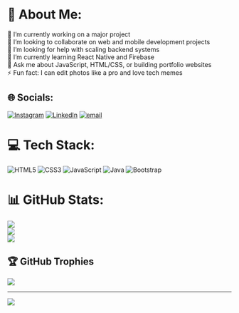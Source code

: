 # 💫 About Me:
🔭 I’m currently working on a major project<br>🤝 I’m looking to collaborate on web and mobile development projects<br>💛 I’m looking for help with scaling backend systems<br>🌱 I’m currently learning React Native and Firebase<br>💬 Ask me about JavaScript, HTML/CSS, or building portfolio websites<br>⚡ Fun fact: I can edit photos like a pro and love tech memes


## 🌐 Socials:
[![Instagram](https://img.shields.io/badge/Instagram-%23E4405F.svg?logo=Instagram&logoColor=white)](https://instagram.com/__simple_boy_mihir) [![LinkedIn](https://img.shields.io/badge/LinkedIn-%230077B5.svg?logo=linkedin&logoColor=white)](https://linkedin.com/in/mihirkuma09) [![email](https://img.shields.io/badge/Email-D14836?logo=gmail&logoColor=white)](mailto:mihirmalik34@gmail.com) 

# 💻 Tech Stack:
![HTML5](https://img.shields.io/badge/html5-%23E34F26.svg?style=for-the-badge&logo=html5&logoColor=white) ![CSS3](https://img.shields.io/badge/css3-%231572B6.svg?style=for-the-badge&logo=css3&logoColor=white) ![JavaScript](https://img.shields.io/badge/javascript-%23323330.svg?style=for-the-badge&logo=javascript&logoColor=%23F7DF1E) ![Java](https://img.shields.io/badge/java-%23ED8B00.svg?style=for-the-badge&logo=openjdk&logoColor=white) ![Bootstrap](https://img.shields.io/badge/bootstrap-%238511FA.svg?style=for-the-badge&logo=bootstrap&logoColor=white)
# 📊 GitHub Stats:
![](https://github-readme-stats.vercel.app/api?username=MihirKumar-09&theme=transparent&hide_border=false&include_all_commits=true&count_private=false)<br/>
![](https://nirzak-streak-stats.vercel.app/?user=MihirKumar-09&theme=transparent&hide_border=false)<br/>
![](https://github-readme-stats.vercel.app/api/top-langs/?username=MihirKumar-09&theme=transparent&hide_border=false&include_all_commits=true&count_private=false&layout=compact)

## 🏆 GitHub Trophies
![](https://github-profile-trophy.vercel.app/?username=MihirKumar-09&theme=radical&no-frame=false&no-bg=true&margin-w=4)

---
[![](https://visitcount.itsvg.in/api?id=MihirKumar-09&icon=0&color=0)](https://visitcount.itsvg.in)

<!-- Proudly created with GPRM ( https://gprm.itsvg.in ) -->

<!--
**MihirKumar-09/MihirKumar-09** is a ✨ _special_ ✨ repository because its `README.md` (this file) appears on your GitHub profile.

Here are some ideas to get you started:

- 🔭 I’m currently working on ...
- 🌱 I’m currently learning ...
- 👯 I’m looking to collaborate on ...
- 🤔 I’m looking for help with ...
- 💬 Ask me about ...
- 📫 How to reach me: ...
- 😄 Pronouns: ...
- ⚡ Fun fact: ...
-->
